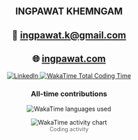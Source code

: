 <!-- Minimal, consistent, accessible, GitHub-friendly -->
<section style="text-align:center;">
  <h1>INGPAWAT KHEMNGAM</h1>
  <h2>📧 <a href="mailto:ingpawat.k@gmail.com">ingpawat.k@gmail.com</a></h2>
  <h2>🌐 <a href="ingpawat.com">ingpawat.com</a></h2>

  <p>
    <a href="https://linkedin.com/in/ingpawat" target="_blank" rel="noopener noreferrer" aria-label="LinkedIn profile">
      <img
        src="https://img.shields.io/badge/LinkedIn-1E77B5?logo=linkedin&logoColor=white"
        alt="LinkedIn"
        loading="lazy">
    </a>
    <a href="https://wakatime.com/@019db2de-8494-4d62-a8c3-b9c3735977ba" target="_blank" rel="noopener noreferrer" aria-label="WakaTime profile">
      <img
        src="https://wakatime.com/badge/user/019db2de-8494-4d62-a8c3-b9c3735977ba.svg"
        alt="WakaTime Total Coding Time"
        loading="lazy">
    </a>
  </p>

  <h3>All-time contributions</h3>
  <p>
    <img
      src="https://wakatime.com/share/@Ingpawat/1b7c0a34-3713-47d0-9163-5129348ac35f.svg"
      alt="WakaTime languages used"
      loading="lazy"
      style="max-width:100%; height:auto;">
  </p>

  <figure style="margin:0;">
    <img
      src="https://wakatime.com/share/@Ingpawat/9dc2cffa-08ad-47eb-b3b7-8a84c64bd0db.svg"
      alt="WakaTime activity chart"
      loading="lazy"
      style="max-width:100%; height:auto;">
    <figcaption style="font-size:0.9em; color:#666;">Coding activity</figcaption>
  </figure>
</section>
